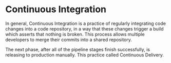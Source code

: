 # Continuous Integration

In general, Continuous Integration is a practice of regularly integrating code changes into a code repository, in a way that these changes trigger a build which asserts that nothing is broken.
This process allows multiple developers to merge their commits into a shared repository.

The next phase, after all of the pipeline stages finish successfully, is releasing to production manually. This practice called Continuous Delivery.
